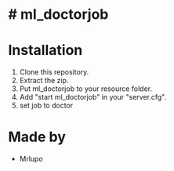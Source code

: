 # # ml_doctorjob


# Installation
1. Clone this repository.
2. Extract the zip.
3. Put ml_doctorjob to your resource folder.
4. Add "start ml_doctorjob" in your "server.cfg".
5. set job to doctor 




# Made by
- Mrlupo
